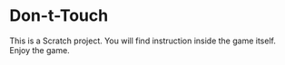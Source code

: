 # Don-t-Touch
This is a Scratch project.
You will find instruction inside the game itself.
Enjoy the game.
